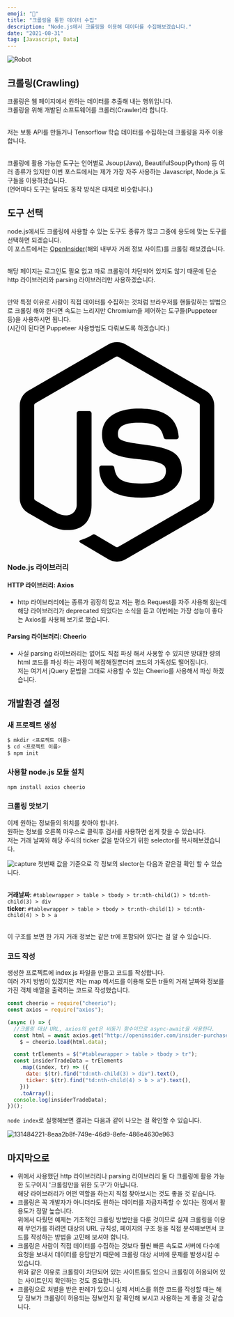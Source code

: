 ```yaml
---
emoji: "📢"
title: "크롤링을 통한 데이터 수집"
description: "Node.js에서 크롤링을 이용해 데이터를 수집해보겠습니다."
date: "2021-08-31"
tag: [Javascript, Data]
---
```


![Robot](https://user-images.githubusercontent.com/71566740/131489009-db9d044d-b05e-4c6b-b322-7076d5d70cab.png)

## 크롤링(Crawling)

크롤링은 웹 페이지에서 원하는 데이터를 추출해 내는 행위입니다.
<br>크롤링을 위해 개발된 소프트웨어를 크롤러(Crawler)라 합니다.

<br>저는 보통 API를 만들거나 Tensorflow 학습 데이터를 수집하는데 크롤링을 자주 이용합니다.

<br>크롤링에 활용 가능한 도구는 언어별로 Jsoup(Java), BeautifulSoup(Python) 등 여러 종류가 있지만 이번 포스트에서는 제가 가장 자주 사용하는 Javascript, Node.js 도구들을 이용하겠습니다.
<br>(언어마다 도구는 달라도 동작 방식은 대체로 비슷합니다.)

## 도구 선택

node.js에서도 크롤링에 사용할 수 있는 도구도 종류가 많고 그중에 용도에 맞는 도구를 선택하면 되겠습니다.
<br>이 포스트에서는 [OpenInsider](http://openinsider.com/insider-purchases-25k)(해외 내부자 거래 정보 사이트)를 크롤링 해보겠습니다.

<br>해당 페이지는 로그인도 필요 없고 따로 크롤링이 차단되어 있지도 않기 때문에 단순 http 라이브러리와 parsing 라이브러리만 사용하겠습니다.

<br>만약 특정 이유로 사람이 직접 데이터를 수집하는 것처럼 브라우저를 핸들링하는 방법으로 크롤링 해야 한다면 속도는 느리지만 Chromium을 제어하는 도구들(Puppeteer 등)을 사용하시면 됩니다.
<br>(시간이 된다면 Puppeteer 사용방법도 다뤄보도록 하겠습니다.)

### <svg role="img" viewBox="0 0 24 24" xmlns="http://www.w3.org/2000/svg"><title>Node.js</title><path d="M11.998,24c-0.321,0-0.641-0.084-0.922-0.247l-2.936-1.737c-0.438-0.245-0.224-0.332-0.08-0.383 c0.585-0.203,0.703-0.25,1.328-0.604c0.065-0.037,0.151-0.023,0.218,0.017l2.256,1.339c0.082,0.045,0.197,0.045,0.272,0l8.795-5.076 c0.082-0.047,0.134-0.141,0.134-0.238V6.921c0-0.099-0.053-0.192-0.137-0.242l-8.791-5.072c-0.081-0.047-0.189-0.047-0.271,0 L3.075,6.68C2.99,6.729,2.936,6.825,2.936,6.921v10.15c0,0.097,0.054,0.189,0.139,0.235l2.409,1.392 c1.307,0.654,2.108-0.116,2.108-0.89V7.787c0-0.142,0.114-0.253,0.256-0.253h1.115c0.139,0,0.255,0.112,0.255,0.253v10.021 c0,1.745-0.95,2.745-2.604,2.745c-0.508,0-0.909,0-2.026-0.551L2.28,18.675c-0.57-0.329-0.922-0.945-0.922-1.604V6.921 c0-0.659,0.353-1.275,0.922-1.603l8.795-5.082c0.557-0.315,1.296-0.315,1.848,0l8.794,5.082c0.57,0.329,0.924,0.944,0.924,1.603 v10.15c0,0.659-0.354,1.273-0.924,1.604l-8.794,5.078C12.643,23.916,12.324,24,11.998,24z M19.099,13.993 c0-1.9-1.284-2.406-3.987-2.763c-2.731-0.361-3.009-0.548-3.009-1.187c0-0.528,0.235-1.233,2.258-1.233 c1.807,0,2.473,0.389,2.747,1.607c0.024,0.115,0.129,0.199,0.247,0.199h1.141c0.071,0,0.138-0.031,0.186-0.081 c0.048-0.054,0.074-0.123,0.067-0.196c-0.177-2.098-1.571-3.076-4.388-3.076c-2.508,0-4.004,1.058-4.004,2.833 c0,1.925,1.488,2.457,3.895,2.695c2.88,0.282,3.103,0.703,3.103,1.269c0,0.983-0.789,1.402-2.642,1.402 c-2.327,0-2.839-0.584-3.011-1.742c-0.02-0.124-0.126-0.215-0.253-0.215h-1.137c-0.141,0-0.254,0.112-0.254,0.253 c0,1.482,0.806,3.248,4.655,3.248C17.501,17.007,19.099,15.91,19.099,13.993z"/></svg> Node.js 라이브러리

#### HTTP 라이브러리: Axios

- http 라이브러리에는 종류가 굉장히 많고 저는 평소 Request를 자주 사용해 왔는데 해당 라이브러리가 deprecated 되었다는 소식을 듣고 이번에는 가장 성능이 좋다는 Axios를 사용해 보기로 했습니다.

#### Parsing 라이브러리: Cheerio

- 사실 parsing 라이브러리는 없어도 직접 파싱 해서 사용할 수 있지만 방대한 량의 html 코드를 파싱 하는 과정이 복잡해질뿐더러 코드의 가독성도 떨어집니다.
  <br>저는 여기서 jQuery 문법을 그대로 사용할 수 있는 Cheerio를 사용해서 파싱 하겠습니다.

## 개발환경 설정

### 새 프로젝트 생성

```bash
$ mkdir <프로젝트 이름>
$ cd <프로젝트 이름>
$ npm init
```

### 사용할 node.js 모듈 설치

```bash
npm install axios cheerio
```

### 크롤링 맛보기

이제 원하는 정보들의 위치를 찾아야 합니다.
<br>원하는 정보를 오른쪽 마우스로 클릭후 검사를 사용하면 쉽게 찾을 수 있습니다.
<br>저는 거래 날짜와 해당 주식의 ticker 값을 받아오기 위한 selector를 복사해보겠습니다.

![capture](https://user-images.githubusercontent.com/71566740/131478329-82d599e6-56fa-44df-b80a-e609896315f8.png)
첫번째 값을 기준으로 각 정보의 slector는 다음과 같은걸 확인 할 수 있습니다.

<br>**거래날짜**: `#tablewrapper > table > tbody > tr:nth-child(1) > td:nth-child(3) > div`
<br>**ticker**: `#tablewrapper > table > tbody > tr:nth-child(1) > td:nth-child(4) > b > a`

<br>이 구조를 보면 한 가지 거래 정보는 같은 tr에 포함되어 있다는 걸 알 수 있습니다.

### 코드 작성

생성한 프로젝트에 index.js 파일을 만들고 코드를 작성합니다.
<br>여러 가지 방법이 있겠지만 저는 map 메서드를 이용해 모든 tr들의 거래 날짜와 정보를 가진 객체 배열을 출력하는 코드로 작성했습니다.

```javascript
const cheerio = require("cheerio");
const axios = require("axios");

(async () => {
  //크롤링 대상 URL, axios의 get은 비동기 함수이므로 async-await을 사용한다.
  const html = await axios.get("http://openinsider.com/insider-purchases-25k"),
    $ = cheerio.load(html.data);

  const trElements = $("#tablewrapper > table > tbody > tr");
  const insiderTradeData = trElements
    .map((index, tr) => ({
      date: $(tr).find("td:nth-child(3) > div").text(),
      ticker: $(tr).find("td:nth-child(4) > b > a").text(),
    }))
    .toArray();
  console.log(insiderTradeData);
})();
```

`node index`로 실행해보면 결과는 다음과 같이 나오는 걸 확인할 수 있습니다.

![131484221-8eaa2b8f-749e-46d9-8efe-486e4630e963](https://user-images.githubusercontent.com/71566740/133531609-93363fba-e51e-47aa-b03a-5cad03bc1795.png)

## 마지막으로

- 위에서 사용했던 http 라이브러리나 parsing 라이브러리 둘 다 크롤링에 활용 가능한 도구이지 '크롤링만을 위한 도구'가 아닙니다.
  <br>해당 라이브러리가 어떤 역할을 하는지 직접 찾아보시는 것도 좋을 것 같습니다.
- 크롤링은 꼭 개발자가 아니더라도 원하는 데이터를 자급자족할 수 있다는 점에서 활용도가 정말 높습니다.
  <br>위에서 다뤘던 예제는 기초적인 크롤링 방법만을 다룬 것이므로 실제 크롤링을 이용해 무언가를 하려면 대상의 URL 규칙성, 페이지의 구조 등을 직접 분석해보면서 코드를 작성하는 방법을 고민해 보셔야 합니다.
- 크롤링은 사람이 직접 데이터를 수집하는 것보다 훨씬 빠른 속도로 서버에 다수에 요청을 보내서 데이터를 응답받기 때문에 크롤링 대상 서버에 문제를 발생시킬 수 있습니다.
  <br> 위와 같은 이유로 크롤링이 차단되어 있는 사이트들도 있으니 크롤링이 허용되어 있는 사이트인지 확인하는 것도 중요합니다.
- 크롤링으로 처벌을 받은 판례가 있으니 실제 서비스를 위한 코드를 작성할 때는 해당 정보가 크롤링이 허용되는 정보인지 잘 확인해 보시고 사용하는 게 좋을 것 같습니다.
